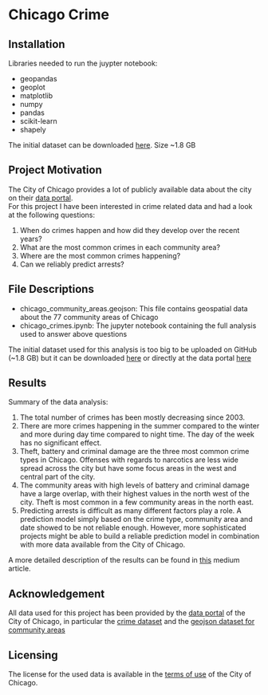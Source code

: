 # Chicago Crime

## Installation
Libraries needed to run the juypter notebook:
- geopandas
- geoplot
- matplotlib
- numpy
- pandas
- scikit-learn
- shapely

The initial dataset can be downloaded [here](https://drive.google.com/file/d/1ssrshVftiX1bEpm4D7wuPVK2v5jteKw1/view). Size ~1.8 GB

## Project Motivation
The City of Chicago provides a lot of publicly available data about the city on their [data portal](https://data.cityofchicago.org/).  
For this project I have been interested in crime related data and had a look at the following questions:
1. When do crimes happen and how did they develop over the recent years?
2. What are the most common crimes in each community area?
3. Where are the most common crimes happening?
4. Can we reliably predict arrests?

## File Descriptions
- chicago_community_areas.geojson: This file contains geospatial data about the 77 community areas of Chicago
- chicago_crimes.ipynb: The jupyter notebook containing the full analysis used to answer above questions

The initial dataset used for this analysis is too big to be uploaded on GitHub (~1.8 GB) but it can be downloaded [here](https://drive.google.com/file/d/1ssrshVftiX1bEpm4D7wuPVK2v5jteKw1/view) or directly at the data portal [here](https://data.cityofchicago.org/Public-Safety/Crimes-2001-to-Present/ijzp-q8t2)

## Results
Summary of the data analysis:
1. The total number of crimes has been mostly decreasing since 2003.
2. There are more crimes happening in the summer compared to the winter and more during day time compared to night time. The day of the week has no significant effect.
3. Theft, battery and criminal damage are the three most common crime types in Chicago. Offenses with regards to narcotics are less wide spread across the city but have some focus areas in the west and central part of the city.
4. The community areas with high levels of battery and criminal damage have a large overlap, with their highest values in the north west of the city. Theft is most common in a few community areas in the north east.
5. Predicting arrests is difficult as many different factors play a role. A prediction model simply based on the crime type, community area and date showed to be not reliable enough. However, more sophisticated projects might be able to build a reliable prediction model in combination with more data available from the City of Chicago.

A more detailed description of the results can be found in [this](https://medium.com/@jannis.lambinus_59666/chicago-crime-a-high-level-data-analysis-85fee892df2) medium article.

## Acknowledgement
All data used for this project has been provided by the [data portal](https://data.cityofchicago.org/) of the City of Chicago, in particular the [crime dataset](https://data.cityofchicago.org/Public-Safety/Crimes-2001-to-Present/ijzp-q8t2) and the [geojson dataset for community areas](https://data.cityofchicago.org/Facilities-Geographic-Boundaries/Boundaries-Community-Areas-current-/cauq-8yn6)

## Licensing
The license for the used data is available in the [terms of use](https://www.chicago.gov/city/en/narr/foia/data_disclaimer.html) of the City of Chicago.
